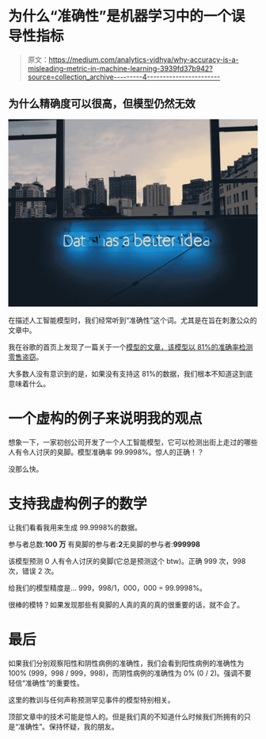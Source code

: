 # 为什么“准确性”是机器学习中的一个误导性指标

> 原文：<https://medium.com/analytics-vidhya/why-accuracy-is-a-misleading-metric-in-machine-learning-3939fd37b942?source=collection_archive---------4----------------------->

## 为什么精确度可以很高，但模型仍然无效

![](img/1d1449e61055165b668702d4b56e390f.png)

在描述人工智能模型时，我们经常听到“准确性”这个词。尤其是在旨在刺激公众的文章中。

我在谷歌的首页上发现了一篇关于一个[模型的文章，该模型以 81%的准确率检测零售盗窃](https://newatlas.com/vaak-vaakeye-ai-theft-detection/59263/)。

大多数人没有意识到的是，如果没有支持这 81%的数据，我们根本不知道这到底意味着什么。

# 一个虚构的例子来说明我的观点

想象一下，一家初创公司开发了一个人工智能模型，它可以检测出街上走过的哪些人有令人讨厌的臭脚。模型准确率 99.9998%。惊人的正确！？

没那么快。

# **支持我虚构例子的数学**

让我们看看我用来生成 99.9998%的数据。

参与者总数:**100 万**
有臭脚的参与者:**2**无臭脚的参与者:**999998**

该模型预测 0 人有令人讨厌的臭脚(它总是预测这个 btw)。正确 999 次，998 次，错误 2 次。

给我们的模型精度是… 999，998/1，000，000 = 99.9998%。

很棒的模特？如果发现那些有臭脚的人真的真的真的很重要的话，就不会了。

# 最后

如果我们分别观察阳性和阴性病例的准确性，我们会看到阳性病例的准确性为 100% (999，998 / 999，998)，而阴性病例的准确性为 0% (0 / 2)。强调不要轻信“准确性”的重要性。

这里的教训与任何声称预测罕见事件的模型特别相关。

顶部文章中的技术可能是惊人的。但是我们真的不知道什么时候我们所拥有的只是“准确性”。保持怀疑，我的朋友。